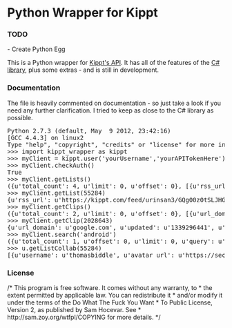 <h1>Python Wrapper for Kippt</h1>

<h3>TODO</h3>
- Create Python Egg

<p>
This is a Python wrapper for <a href="https://kippt.com/developers">Kippt's API</a>. It has all of the features of the <a href="http://haythem.github.com/Kippt.NET/">C# library</a>, plus some extras - and is still in development.

<h3>Documentation</h3>
<p>
The file is heavily commented on documentation - so just take a look if you need any further clarification. I tried to keep as close to the C# library as possible.

<pre>
Python 2.7.3 (default, May  9 2012, 23:42:16)
[GCC 4.4.3] on linux2
Type "help", "copyright", "credits" or "license" for more information.
>>> import kippt_wrapper as kippt
>>> myClient = kippt.user('yourUsername','yourAPITokenHere')
>>> myClient.checkAuth()
True
>>> myClient.getLists()
({u'total_count': 4, u'limit': 0, u'offset': 0}, [{u'rss_url': u'https://kippt.com/feed/urinsan3/GQg00z0tSLJHGBj8PXrKouVtuos1/my-list', u'updated': u'1339296452', u'created': u'1339284366', u'title': u'My List', u'slug': u'my-list', u'id': 55284, u'resource_uri': u'/api/lists/55284/'}, {u'rss_url': u'https://kippt.com/feed/urinsan3/GQg00z0tSLJHGBj8PXrKouVtuos1/read-later', u'updated': u'1339093234', u'created': u'1339093234', u'title': u'Read Later', u'slug': u'read-later', u'id': 54828, u'resource_uri': u'/api/lists/54828/'}, {u'rss_url': u'https://kippt.com/feed/urinsan3/GQg00z0tSLJHGBj8PXrKouVtuos1/inbox', u'updated': u'1338946730', u'created': u'1338945940', u'title': u'Inbox', u'slug': u'inbox', u'id': 54432, u'resource_uri': u'/api/lists/54432/'}, {u'rss_url': u'https://kippt.com/feed/urinsan3/GQg00z0tSLJHGBj8PXrKouVtuos1/new-list-name', u'updated': u'1339093060', u'created': u'1338945940', u'title': u'new list name', u'slug': u'new-list-name', u'id': 54433, u'resource_uri': u'/api/lists/54433/'}])
>>> myClient.getList(55284)
{u'rss_url': u'https://kippt.com/feed/urinsan3/GQg00z0tSLJHGBj8PXrKouVtuos1/my-list', u'updated': u'1339296452', u'created': u'1339284366', u'title': u'My List', u'slug': u'my-list', u'id': 55284, u'resource_uri': u'/api/lists/55284/'}
>>> myClient.getClips()
({u'total_count': 2, u'limit': 0, u'offset': 0}, [{u'url_domain': u'google.com', u'updated': u'1339296441', u'title': u'Google', u'url': u'http://www.google.com/', u'notes': u'Testing Notes!', u'created': u'1339296431', u'list': u'/api/lists/55284/', u'is_starred': False, u'id': 2028643, u'resource_uri': u'/api/clips/2028643/'}, {u'url_domain': u'android-ui-utils.googlecode.com', u'updated': u'1339284376', u'title': u'Android Asset Studio', u'url': u'http://android-ui-utils.googlecode.com/hg/asset-studio/dist/index.html', u'notes': u'', u'created': u'1339281459', u'list': u'/api/lists/55284/', u'is_starred': False, u'id': 2028518, u'resource_uri': u'/api/clips/2028518/'}])
>>> myClient.getClip(2028643)
{u'url_domain': u'google.com', u'updated': u'1339296441', u'title': u'Google', u'url': u'http://www.google.com/', u'notes': u'Testing Notes!', u'created': u'1339296431', u'list': u'/api/lists/55284/', u'is_starred': False, u'id': 2028643, u'resource_uri': u'/api/clips/2028643/'}
>>> myClient.search('android')
({u'total_count': 1, u'offset': 0, u'limit': 0, u'query': u'android'}, [{u'url_domain': u'android-ui-utils.googlecode.com', u'updated': u'1339284376', u'title': u'Android Asset Studio', u'url': u'http://android-ui-utils.googlecode.com/hg/asset-studio/dist/index.html', u'notes': u'', u'created': u'1339281459', u'list': u'/api/lists/55284/', u'is_starred': False, u'id': 2028518, u'resource_uri': u'/api/clips/2028518/'}])
>>> u.getListCollab(55284)
[{u'username': u'thomasbiddle', u'avatar_url': u'https://secure.gravatar.com/avatar/a5cb7b8b8594fa9483d89c020e79014f/?default=https%3A%2F%2Fkippt.com%2Fstatic%2Fimg%2Fdefault-avatar.jpg&amp;s=160', u'id': 16993, u'resource_uri': u'/api/users/16993/'}]
</pre> 

<h3>License</h3>
<p>
/* This program is free software. It comes without any warranty, to
 * the extent permitted by applicable law. You can redistribute it
 * and/or modify it under the terms of the Do What The Fuck You Want
 * To Public License, Version 2, as published by Sam Hocevar. See
 * http://sam.zoy.org/wtfpl/COPYING for more details. */
</p>
